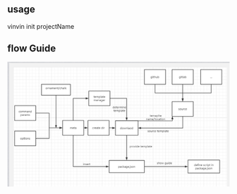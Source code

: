 ## usage
vinvin init projectName

## flow Guide 
![flow guide](https://github.com/Vincentwild123/vin-cli/blob/master/flowChart.png)
